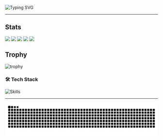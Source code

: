 ![Typing SVG](https://readme-typing-svg.herokuapp.com?font=Fira+Code&weight=500&size=24&pause=1000&color=00C7FF&width=435&lines=👋+Hi,+I'm+Ponz.;Welcome+to+my+profile!;)

---
## Stats
![](http://github-profile-summary-cards.vercel.app/api/cards/profile-details?username=sasakifuruta&theme=tokyonight)
![](http://github-profile-summary-cards.vercel.app/api/cards/repos-per-language?username=sasakifuruta&theme=tokyonight)
![](http://github-profile-summary-cards.vercel.app/api/cards/most-commit-language?username=sasakifuruta&theme=tokyonight)
![](http://github-profile-summary-cards.vercel.app/api/cards/stats?username=sasakifuruta&theme=tokyonight)
![](http://github-profile-summary-cards.vercel.app/api/cards/productive-time?username=sasakifuruta&theme=tokyonight&utcOffset=9)

## Trophy
![trophy](https://github-profile-trophy.vercel.app/?username=Keichan15&theme=gruvbox)





### 🛠️ Tech Stack
![Skills](https://skillicons.dev/icons?i=python,docker,react)

---

![Snake animation](https://raw.githubusercontent.com/sasakifuruta/sasakifuruta/output/github-contribution-grid-snake.svg)
